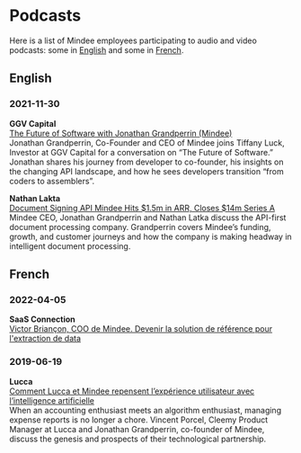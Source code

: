 # Podcasts

Here is a list of Mindee employees participating to audio and video podcasts: some in [English](#english) and some in [French](#french).

## English

### 2021-11-30
**GGV Capital**  
[The Future of Software with Jonathan Grandperrin (Mindee)](https://www.youtube.com/watch?v=ucuNK2UcHIQ)  
Jonathan Grandperrin, Co-Founder and CEO of Mindee joins Tiffany Luck, Investor at GGV Capital for a conversation on “The Future of Software.” Jonathan shares his journey from developer to co-founder, his insights on the changing API landscape, and how he sees developers transition “from coders to assemblers”.

**Nathan Lakta**  
[Document Signing API Mindee Hits $1.5m in ARR, Closes $14m Series A](https://www.youtube.com/watch?v=XOSOWIaJOXs)  
Mindee CEO, Jonathan Grandperrin and Nathan Latka discuss the API-first document processing company. Grandperrin covers Mindee’s funding, growth, and customer journeys and how the company is making headway in intelligent document processing.

## French

### 2022-04-05
**SaaS Connection**  
[Victor Briançon, COO de Mindee. Devenir la solution de référence pour l'extraction de data](https://saas-connection.com/episode/47-victor-briancon-coo-de-mindee-devenir-la-solution-de-reference-pour-lextraction-de-data)

### 2019-06-19
**Lucca**  
[Comment Lucca et Mindee repensent l’expérience utilisateur avec l’intelligence artificielle](https://www.lucca.fr/blog/podcast-lucca-mindee/)  
When an accounting enthusiast meets an algorithm enthusiast, managing expense reports is no longer a chore. Vincent Porcel, Cleemy Product Manager at Lucca and Jonathan Grandperrin, co-founder of Mindee, discuss the genesis and prospects of their technological partnership.
